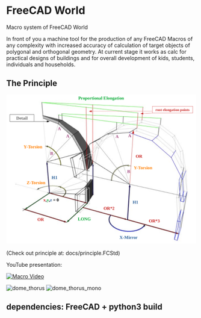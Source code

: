 # FreeCAD World
Macro system of FreeCAD World

In front of you a machine tool for the production of any FreeCAD Macros of any complexity with increased accuracy of calculation of target objects of polygonal and orthogonal geometry.
At current stage it works as calc for practical designs of buildings and for overall development of kids, students, individuals and households.
## The Principle
![principle](docs/screenshot-2021-01-31-19-46-12.png)

(Check out principle at: docs/principle.FCStd)

YouTube presentation:

[![Macro Video](https://img.youtube.com/vi/GIyBWlv_GzM/0.jpg)](https://www.youtube.com/watch?v=GIyBWlv_GzM)

![dome_thorus](https://i.ibb.co/9qpVSw3/screenshot-2021-01-08-19-52-38.png)
![dome_thorus_mono](https://i.ibb.co/nC1WBdj/screenshot-2023-06-28-18-46-35.png)

## dependencies: FreeCAD + python3 build
